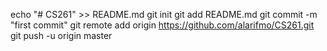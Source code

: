 echo "# CS261" >> README.md
git init
git add README.md
git commit -m "first commit"
git remote add origin https://github.com/alarifmo/CS261.git
git push -u origin master
